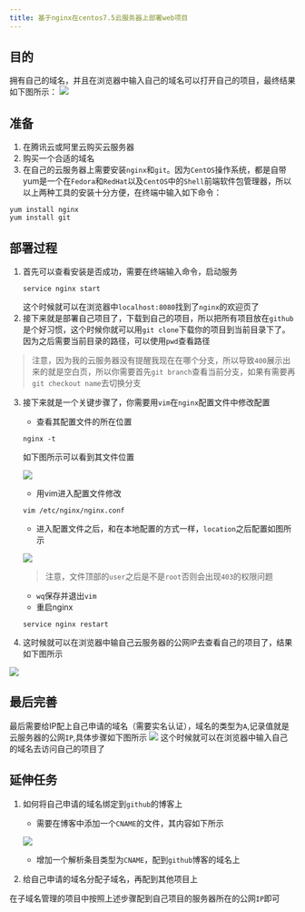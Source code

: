 ```yaml
---
title: 基于nginx在centos7.5云服务器上部署web项目
---
```

## 目的
拥有自己的域名，并且在浏览器中输入自己的域名可以打开自己的项目，最终结果如下图所示：
![](http://p4k6er8dp.bkt.clouddn.com/18-9-26/31024385.jpg)
## 准备
1. 在腾讯云或阿里云购买云服务器
2. 购买一个合适的域名
3. 在自己的云服务器上需要安装`nginx`和`git`。因为`CentOS`操作系统，都是自带yum是一个在`Fedora`和`RedHat`以及`CentOS`中的`Shell`前端软件包管理器，所以以上两种工具的安装十分方便，在终端中输入如下命令：
```
yum install nginx
yum install git
```

## 部署过程
1. 首先可以查看安装是否成功，需要在终端输入命令，启动服务
	```
	service nginx start
	```
	这个时候就可以在浏览器中`localhost:8080`找到了`nginx`的欢迎页了
2. 接下来就是部署自己项目了，下载到自己的项目，所以把所有项目放在`github`是个好习惯，这个时候你就可以用`git clone`下载你的项目到当前目录下了。因为之后需要当前目录的路径，可以使用`pwd`查看路径
> 注意，因为我的云服务器没有提醒我现在在哪个分支，所以导致`400`展示出来的就是空白页，所以你需要首先`git branch`查看当前分支，如果有需要再`git checkout name`去切换分支
3. 接下来就是一个关键步骤了，你需要用`vim`在`nginx`配置文件中修改配置
	* 查看其配置文件的所在位置
	```
	nginx -t
	```
	如下图所示可以看到其文件位置

	![](http://p4k6er8dp.bkt.clouddn.com/18-9-26/75675062.jpg)

	* 用vim进入配置文件修改
	```
	vim /etc/nginx/nginx.conf
	```
	* 进入配置文件之后，和在本地配置的方式一样，`location`之后配置如图所示

	![](http://p4k6er8dp.bkt.clouddn.com/18-9-26/37835232.jpg)
	> 注意，文件顶部的`user`之后是不是`root`否则会出现`403`的权限问题
	* `wq`保存并退出`vim`
	* 重启nginx
	```
	service nginx restart
	```
4. 这时候就可以在浏览器中输自己云服务器的公网IP去查看自己的项目了，结果如下图所示

![](http://p4k6er8dp.bkt.clouddn.com/18-9-26/9209429.jpg)

## 最后完善
最后需要给IP配上自己申请的域名（需要实名认证），域名的类型为`A`,记录值就是云服务器的公网`IP`,具体步骤如下图所示
![](http://p4k6er8dp.bkt.clouddn.com/18-9-26/10545622.jpg)
这个时候就可以在浏览器中输入自己的域名去访问自己的项目了

## 延伸任务
1. 如何将自己申请的域名绑定到`github`的博客上

	* 需要在博客中添加一个`CNAME`的文件，其内容如下所示

	![](http://p4k6er8dp.bkt.clouddn.com/18-9-26/39033995.jpg)
	* 增加一个解析条目类型为`CNAME`，配到`github`博客的域名上
2. 给自己申请的域名分配子域名，再配到其他项目上

在子域名管理的项目中按照上述步骤配到自己项目的服务器所在的公网`IP`即可














